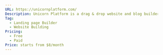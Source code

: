 ```yaml
---
URL: https://unicornplatform.com/
Description: Unicorn Platform is a drag & drop website and blog builder for startups, mobile apps, and SaaS.
Tag:
  - Landing page Builder
  - Website Building
Pricing:
  - Free
  - Paid
Price: starts from $8/month
---
```

